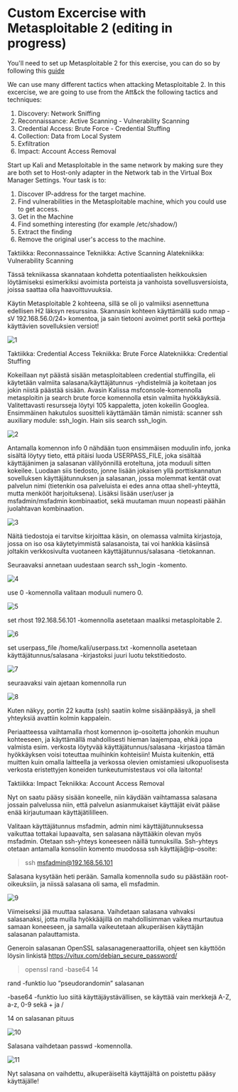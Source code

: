 # Custom Excercise with Metasploitable 2 (editing in progress)

You'll need to set up Metasploitable 2 for this exercise, you can do so by following this [guide](https://github.com/tonikerttula/APE/blob/main/metasploitable2installation.md)

We can use many different tactics when attacking Metasploitable 2. In this excercise, we are going to use from the Att&ck the following tactics and techniques:

1. Discovery: Network Sniffing
2. Reconnaissance: Active Scanning - Vulnerability Scanning
3. Credential Access: Brute Force - Credential Stuffing
4. Collection: Data from Local System
5. Exfiltration
6. Impact: Account Access Removal

Start up Kali and Metasploitable in the same network by making sure they are both set to Host-only adapter in the Network tab in the Virtual Box Manager Settings. Your task is to:

1. Discover IP-address for the target machine.
2. Find vulnerabilities in the Metasploitable machine, which you could use to get access. 
3. Get in the Machine
4. Find something interesting (for example /etc/shadow/)
5. Extract the finding
6. Remove the original user's access to the machine.

Taktiikka: Reconnassaince
Tekniikka: Active Scanning
Alatekniikka: Vulnerability Scanning

Tässä tekniikassa skannataan kohdetta potentiaalisten heikkouksien löytämiseksi esimerkiksi avoimista porteista ja vanhoista sovellusversioista, joissa saattaa olla haavoittuvuuksia.

Käytin Metasploitable 2 kohteena, sillä se oli jo valmiiksi asennettuna edellisen H2 läksyn resurssina. Skannasin kohteen käyttämällä sudo nmap -sV 192.168.56.0/24> komentoa, ja sain tietooni avoimet portit sekä portteja käyttävien sovelluksien versiot!

![1]

[1]:https://tonikerttula.files.wordpress.com/2021/11/image-67.png

Taktiikka: Credential Access
Tekniikka: Brute Force
Alatekniikka: Credential Stuffing

Kokeillaan nyt päästä sisään metasploitableen credential stuffingilla, eli käytetään valmiita salasana/käyttäjätunnus -yhdistelmiä ja koitetaan jos jokin niistä päästää sisään. Avasin Kalissa msfconsole-komennolla metasploitin ja search brute force komennolla etsin valmiita hyökkäyksiä. Valitettavasti resursseja löytyi 105 kappaletta, joten kokeilin Googlea. Ensimmäinen hakutulos suositteli käyttämään tämän nimistä: scanner ssh auxiliary module: ssh_login. Hain siis search ssh_login.

![2]

[2]:https://tonikerttula.files.wordpress.com/2021/11/image-61.png

Antamalla komennon info 0 nähdään tuon ensimmäisen moduulin info, jonka sisältä löytyy tieto, että pitäisi luoda USERPASS_FILE, joka sisältää käyttäjänimen ja salasanan välilyönnillä eroteltuna, jota moduuli sitten kokeilee. Luodaan siis tiedosto, jonne lisään jokaisen yllä porttiskannatun sovelluksen käyttäjätunnuksen ja salasanan, jossa molemmat kentät ovat palvelun nimi (tietenkin osa palveluista ei edes anna ottaa shell-yhteyttä, mutta menkööt harjoituksena). Lisäksi lisään user/user ja msfadmin/msfadmin kombinaatiot, sekä muutaman muun nopeasti päähän juolahtavan kombinaation.

![3]

[3]:https://tonikerttula.files.wordpress.com/2021/11/image-62.png

Näitä tiedostoja ei tarvitse kirjoittaa käsin, on olemassa valmiita kirjastoja, jossa on iso osa käytetyimmistä salasanoista, tai voi hankkia käsiinsä joltakin verkkosivulta vuotaneen käyttäjätunnus/salasana -tietokannan.

Seuraavaksi annetaan uudestaan search ssh_login -komento.

![4]

[4]:https://tonikerttula.files.wordpress.com/2021/11/image-61.png?w=682

use 0 -komennolla valitaan moduuli numero 0.

![5]

[5]:https://tonikerttula.files.wordpress.com/2021/11/image-63.png


set rhost 192.168.56.101 -komennolla asetetaan maaliksi metasploitable 2.

![6]

[6]:https://tonikerttula.files.wordpress.com/2021/11/image-64.png

set userpass_file /home/kali/userpass.txt -komennolla asetetaan käyttäjätunnus/salasana -kirjastoksi juuri luotu tekstitiedosto.

![7]

[7]:https://tonikerttula.files.wordpress.com/2021/11/image-65.png

seuraavaksi vain ajetaan komennolla run

![8]

[8]:https://tonikerttula.files.wordpress.com/2021/11/image-66.png

Kuten näkyy, portin 22 kautta (ssh) saatiin kolme sisäänpääsyä, ja shell yhteyksiä avattiin kolmin kappalein.

Periaatteessa vaihtamalla rhost komennon ip-osoitetta johonkin muuhun kohteeseen, ja käyttämällä mahdollisesti hieman laajempaa, ehkä jopa valmista esim. verkosta löytyvää käyttäjätunnus/salasana -kirjastoa tämän hyökkäyksen voisi toteuttaa muihinkin kohteisiin!
Muista kuitenkin, että muitten kuin omalla laitteella ja verkossa olevien omistamiesi ulkopuolisesta verkosta eristettyjen koneiden tunkeutumistestaus voi olla laitonta!

Taktiikka: Impact
Tekniikka: Account Access Removal

Nyt on saatu pääsy sisään koneelle, niin käydään vaihtamassa salasana jossain palvelussa niin, että palvelun asianmukaiset käyttäjät eivät pääse enää kirjautumaan käyttäjätililleen.

Valitaan käyttäjätunnus msfadmin, admin nimi käyttäjätunnuksessa vaikuttaa tottakai lupaavalta, sen salasana näyttääkin olevan myös msfadmin. Otetaan ssh-yhteys koneeseen näillä tunnuksilla.
Ssh-yhteys otetaan antamalla konsoliin komento muodossa ssh käyttäjä@ip-osoite:

>ssh msfadmin@192.168.56.101

Salasana kysytään heti perään. Samalla komennolla sudo su päästään root-oikeuksiin, ja niissä salasana oli sama, eli msfadmin.

![9]

[9]:https://tonikerttula.files.wordpress.com/2021/11/image-79.png


Viimeiseksi jää muuttaa salasana. Vaihdetaan salasana vahvaksi salasanaksi, jotta muilla hyökkääjillä on mahdollisimman vaikea murtautua samaan koneeseen, ja samalla vaikeutetaan alkuperäisen käyttäjän salasanan palauttamista.

Generoin salasanan OpenSSL salasanageneraattorilla, ohjeet sen käyttöön löysin linkistä
https://vitux.com/debian_secure_password/


>openssl rand -base64 14

rand -funktio luo ”pseudorandomin” salasanan

-base64 -funktio luo siitä käyttäjäystävällisen, se käyttää vain merkkejä A-Z, a-z, 0-9 sekä + ja /

14 on salasanan pituus

![10]

[10]:https://tonikerttula.files.wordpress.com/2021/11/image-80.png

Salasana vaihdetaan passwd -komennolla.

![11]

[11]:https://tonikerttula.files.wordpress.com/2021/11/image-81.png

Nyt salasana on vaihdettu, alkuperäiseltä käyttäjältä on poistettu pääsy käyttäjälle!
